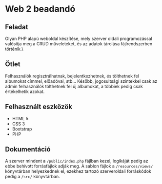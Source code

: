 # Web 2 beadandó
## Feladat
Olyan PHP alapú weboldal készítése, mely szerver oldali programozással valósítja
meg a CRUD műveleteket, és az adatok tárolása fájlrendszerben történik.\
## Ötlet
Felhasználók regisztrálhatnak, bejelentkezhetnek, és tölthetnek fel albumokat 
címmel, előadóval, stb... Később, jogosultsági szintekkel csak az admin 
felhasználók tölthetnek fel új albumokat, a többiek pedig csak értékelhetik 
azokat.
## Felhasznált eszközök
- HTML 5
- CSS 3
- Bootstrap
- PHP
## Dokumentáció
A szerver mindent a `/public/index.php` fájlban kezel, logikáját pedig az ebbe
behívott forrásfájlok adják meg. A sablon fájlok a `/resources/views/` 
könyvtárban helyezkednek el, ezekhez tartozó szerveroldali forráskódok pedig a 
`/src/` könyvtárban.
